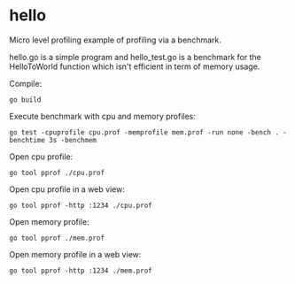 # hello
Micro level profiling example of profiling via a benchmark.

hello.go is a simple program and hello_test.go is a benchmark for the HelloToWorld function which isn't efficient in term of memory usage.

Compile:

    go build

Execute benchmark with cpu and memory profiles:

    go test -cpuprofile cpu.prof -memprofile mem.prof -run none -bench . -benchtime 3s -benchmem

Open cpu profile:

    go tool pprof ./cpu.prof 
   
Open cpu profile in a web view:   
   
    go tool pprof -http :1234 ./cpu.prof 
   
Open memory profile:
   
    go tool pprof ./mem.prof
   
Open memory profile in a web view:   
      
    go tool pprof -http :1234 ./mem.prof 
  